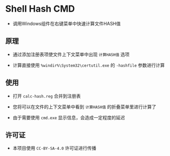 # Shell Hash CMD

- 调用Windows组件在右键菜单中快速计算文件HASH值

## 原理

- 通过添加注册表项使文件上下文菜单中出现 `计算HASH值` 选项

- 计算直接使用 `%windir%\System32\certutil.exe` 的 `-hashfile` 参数进行计算

## 使用

- 打开 `calc-hash.reg` 合并到注册表

- 您将可以在文件的上下文菜单中看到 `计算HASH值` 的折叠菜单里进行计算了

- 由于需要使用 `cmd.exe` 显示信息，会造成一定程度的延迟

## 许可证

- 本项目使用 `CC-BY-SA-4.0` 许可证进行传播
